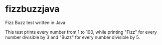 # fizzbuzzjava
Fizz Buzz test written in Java

This test prints every number from 1 to 100, while printing "Fizz" for every number divisible by 3 and "Buzz" for every number divisible by 5.
